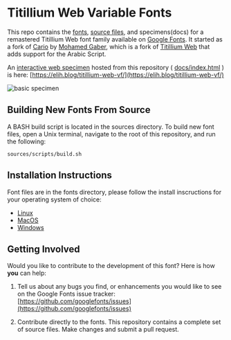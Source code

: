 # Titillium Web Variable Fonts
This repo contains the [fonts](fonts), [source files](sources), and specimens(docs)
for a remastered Titillium Web font family available on
[Google Fonts](https://fonts.google.com/specimen/Titillium+Web).
It started as a fork of [Cario](https://github.com/Gue3bara/Cairo)
by [Mohamed Gaber](https://gaber.design/projects), which is a fork of
[Titillium Web](http://nta.accademiadiurbino.it/titillium.html)
that adds support for the Arabic Script.

An [interactive web specimen](https://elih.blog/titillium-web-vf)
hosted from this repository
( [docs/index.html](https://github.com/eliheuer/titillium-web-vf/blob/master/docs/index.html) )
is here: [https://elih.blog/titillium-web-vf/](https://elih.blog/titillium-web-vf/)

![basic specimen](https://github.com/eliheuer/titillium-web-vf/blob/master/docs/specimens/basic-specimen.gif)

## Building New Fonts From Source
A BASH build script is located in the sources directory.
To build new font files, open a Unix terminal, navigate to the root of this repository,
and run the following:
```
sources/scripts/build.sh
```

## Installation Instructions
Font files are in the fonts directory, please follow the install inscructions for your operating system of choice:

- [Linux](https://wiki.archlinux.org/index.php/fonts#Manual_installation)
- [MacOS](https://support.apple.com/en-us/HT201749)
- [Windows](https://support.microsoft.com/en-us/help/314960/how-to-install-or-remove-a-font-in-windows)

## Getting Involved
Would you like to contribute to the development of this font? Here is how **you** can help:

1. Tell us about any bugs you find, or enhancements you would like to see on the Google Fonts issue tracker: [https://github.com/googlefonts/issues](https://github.com/googlefonts/issues)

2. Contribute directly to the fonts. This repository contains a complete set of source files. Make changes and submit a pull request.
